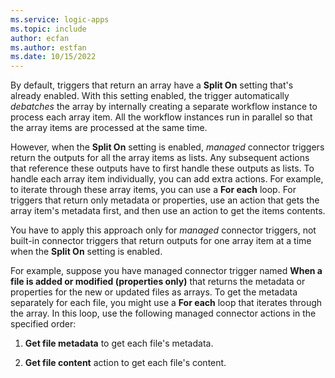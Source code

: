 ```yaml
---
ms.service: logic-apps
ms.topic: include
author: ecfan
ms.author: estfan
ms.date: 10/15/2022
---
```


By default, triggers that return an array have a **Split On** setting that's already enabled. With this setting enabled, the trigger automatically *debatches* the array by internally creating a separate workflow instance to process each array item. All the workflow instances run in parallel so that the array items are processed at the same time.

However, when the **Split On** setting is enabled, *managed* connector triggers return the outputs for all the array items as lists. Any subsequent actions that reference these outputs have to first handle these outputs as lists. To handle each array item individually, you can add extra actions. For example, to iterate through these array items, you can use a **For each** loop. For triggers that return only metadata or properties, use an action that gets the array item's metadata first, and then use an action to get the items contents.

You have to apply this approach only for *managed* connector triggers, not built-in connector triggers that return outputs for one array item at a time when the **Split On** setting is enabled.

For example, suppose you have managed connector trigger named **When a file is added or modified (properties only)** that returns the metadata or properties for the new or updated files as arrays. To get the metadata separately for each file, you might use a **For each** loop that iterates through the array. In this loop, use the following managed connector actions in the specified order:

1. **Get file metadata** to get each file's metadata.

1. **Get file content** action to get each file's content.